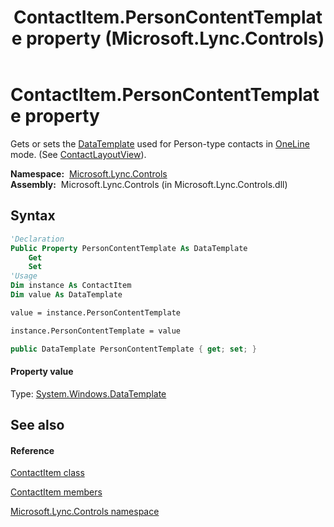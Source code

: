 ﻿---
title: ContactItem.PersonContentTemplate property  (Microsoft.Lync.Controls)
TOCTitle: 'PersonContentTemplate property '
ms:assetid: P:Microsoft.Lync.Controls.ContactItem.PersonContentTemplate_DI_3_UC_OCS14MrefLyncWPF
ms:mtpsurl: https://msdn.microsoft.com/en-us/library/microsoft.lync.controls.contactitem.personcontenttemplate_di_3_uc_ocs14mreflyncwpf(v=office.15)
ms:contentKeyID: 48600906
ms.date: 07/28/2014
mtps_version: v=office.15
f1_keywords:
- Microsoft.Lync.Controls.ContactItem.PersonContentTemplate
dev_langs:
- CSharp
- JScript
- VB
- other
---

# ContactItem.PersonContentTemplate property

Gets or sets the [DataTemplate](http://msdn2.microsoft.com/en-us/library/ms589297) used for Person-type contacts in [OneLine](contactlayoutoption-enumeration-microsoft-lync-controls_1.md) mode. (See [ContactLayoutView](contactitem-contactlayoutview-property-microsoft-lync-controls_1.md)).

**Namespace:**  [Microsoft.Lync.Controls](microsoft-lync-controls-namespace_1.md)  
**Assembly:**  Microsoft.Lync.Controls (in Microsoft.Lync.Controls.dll)

## Syntax

``` vb
'Declaration
Public Property PersonContentTemplate As DataTemplate
    Get
    Set
'Usage
Dim instance As ContactItem
Dim value As DataTemplate

value = instance.PersonContentTemplate

instance.PersonContentTemplate = value
```

``` csharp
public DataTemplate PersonContentTemplate { get; set; }
```

#### Property value

Type: [System.Windows.DataTemplate](http://msdn2.microsoft.com/en-us/library/ms589297)  

## See also

#### Reference

[ContactItem class](contactitem-class-microsoft-lync-controls_1.md)

[ContactItem members](contactitem-members-microsoft-lync-controls_1.md)

[Microsoft.Lync.Controls namespace](microsoft-lync-controls-namespace_1.md)

